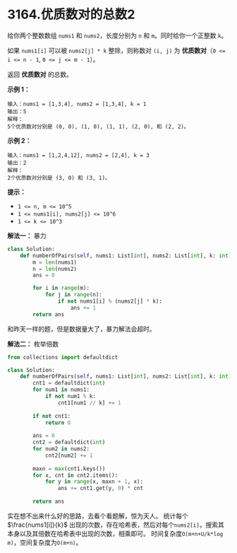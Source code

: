 # 3164.优质数对的总数2

给你两个整数数组 `nums1` 和 `nums2`，长度分别为 `n` 和 `m`。同时给你一个正整数 `k`。

如果 `nums1[i]` 可以被 `nums2[j] * k` 整除，则称数对 `(i, j)` 为 **优质数对**（`0 <= i <= n - 1`, `0 <= j <= m - 1`）。

返回 **优质数对** 的总数。

**示例 1：**

```apach
输入：nums1 = [1,3,4], nums2 = [1,3,4], k = 1
输出：5
解释：
5个优质数对分别是 (0, 0), (1, 0), (1, 1), (2, 0), 和 (2, 2)。
```

**示例 2：**

```apach
输入：nums1 = [1,2,4,12], nums2 = [2,4], k = 3
输出：2
解释：
2个优质数对分别是 (3, 0) 和 (3, 1)。
```

**提示：**

- `1 <= n, m <= 10^5`
- `1 <= nums1[i], nums2[j] <= 10^6`
- `1 <= k <= 10^3`

**解法一：** 暴力

```python
class Solution:
    def numberOfPairs(self, nums1: List[int], nums2: List[int], k: int) -> int:
        m = len(nums1)
        n = len(nums2)
        ans = 0

        for i in range(m):
            for j in range(n):
                if not nums1[i] % (nums2[j] * k):
                    ans += 1
        return ans
```

和昨天一样的题，但是数据量大了，暴力解法会超时。

**解法二：** 枚举倍数

```python
from collections import defaultdict

class Solution:
    def numberOfPairs(self, nums1: List[int], nums2: List[int], k: int) -> int:
        cnt1 = defaultdict(int)
        for num1 in nums1:
            if not num1 % k:
                cnt1[num1 // k] += 1
        
        if not cnt1:
            return 0
        
        ans = 0
        cnt2 = defaultdict(int)
        for num2 in nums2:
            cnt2[num2] += 1
        
        maxn = max(cnt1.keys())
        for x, cnt in cnt2.items():
            for y in range(x, maxn + 1, x):
                ans += cnt1.get(y, 0) * cnt
        
        return ans
```

实在想不出来什么好的思路，去看个看题解，惊为天人。
统计每个 $\frac{nums1[i]}{k}$ 出现的次数，存在哈希表，然后对每个`nums2[i]`，搜索其本身以及其倍数在哈希表中出现的次数，相乘即可。
时间复杂度`O(m+n+U/k*log m)`，空间复杂度为`O(m+n)`。
